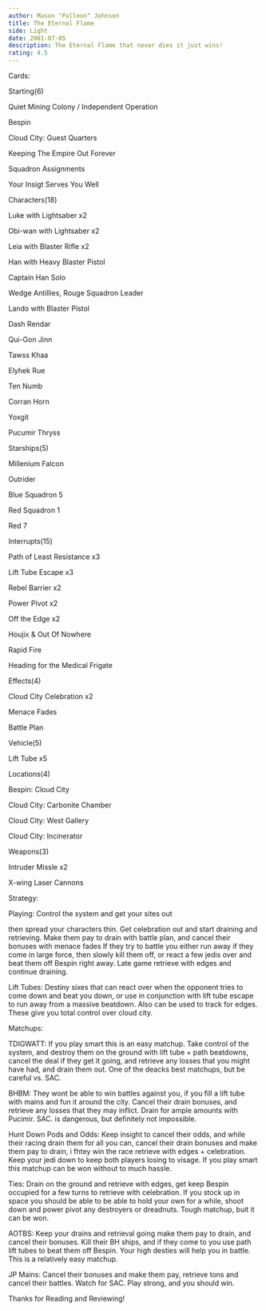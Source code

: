 ```yaml
---
author: Mason "Palleon" Johnson
title: The Eternal Flame
side: Light
date: 2001-07-05
description: The Eternal Flame that never dies it just wins!
rating: 4.5
---
```

Cards: 

Starting(6)
Quiet Mining Colony / Independent Operation
Bespin
Cloud City: Guest Quarters
Keeping The Empire Out Forever
Squadron Assignments
Your Insigt Serves You Well

Characters(18)
Luke with Lightsaber x2
Obi-wan with Lightsaber x2
Leia with Blaster Rifle x2
Han with Heavy Blaster Pistol 
Captain Han Solo
Wedge Antillies, Rouge Squadron Leader
Lando with Blaster Pistol
Dash Rendar
Qui-Gon Jinn
Tawss Khaa
Elyhek Rue
Ten Numb
Corran Horn
Yoxgit
Pucumir Thryss

Starships(5)
Millenium Falcon
Outrider
Blue Squadron 5
Red Squadron 1
Red 7

Interrupts(15)
Path of Least Resistance x3
Lift Tube Escape x3
Rebel Barrier x2
Power Pivot x2
Off the Edge x2
Houjix & Out Of Nowhere
Rapid Fire
Heading for the Medical Frigate

Effects(4)
Cloud City Celebration x2
Menace Fades
Battle Plan

Vehicle(5)
Lift Tube x5

Locations(4)
Bespin: Cloud City
Cloud City: Carbonite Chamber
Cloud City: West Gallery
Cloud City: Incinerator

Weapons(3)
Intruder Missle x2
X-wing Laser Cannons 

Strategy: 

Playing: Control the system and get your sites out
then spread your characters thin. Get celebration out and start draining and retrieving. Make them pay to drain with battle plan, and cancel their bonuses with menace fades If they try to battle you either run away if they come in large force, then slowly kill them off, or react a few jedis over and beat them off Bespin right away. Late game retrieve with edges and continue draining. 

Lift Tubes: Destiny sixes that can react over when the opponent tries to come down and beat you down, or use in conjunction with lift tube escape to run away from a massive beatdown. Also can be used to track for edges. These give you total control over cloud city. 

Matchups:

TDIGWATT: If you play smart this is an easy matchup. Take control of the system, and destroy them on the ground with lift tube + path beatdowns, cancel the deal if they get it going, and retrieve any losses that you might have had, and drain them out. One of the deacks best matchups, but be careful vs. SAC.

BHBM: They wont be able to win battles against you, if you fill a lift tube with mains and fun it around the city. Cancel their drain bonuses, and retrieve any losses that they may inflict. Drain for ample amounts with Pucimir. SAC. is dangerous, but definitely not impossible. 

Hunt Down Pods and Odds: Keep insight to cancel their odds, and while their racing drain them for all you can, cancel their drain bonuses and make them pay to drain, i fhtey win the race retrieve with edges + celebration. Keep your jedi down to keep both players losing to visage. If you play smart this matchup can be won without to much hassle.

Ties: Drain on the ground and retrieve with edges, get keep Bespin occupied for a few turns to retrieve with celebration. If you stock up in space you should be able to be able to hold your own for a while, shoot down and power pivot any destroyers or dreadnuts. Tough matchup, buit it can be won.

AOTBS: Keep your drains and retrieval going make them pay to drain, and cancel their bonuses. Kill their BH ships, and if they come to you use path lift tubes to beat them off Bespin. Your high desties will help you in battle. This is a relatively easy matchup.

JP Mains: Cancel their bonuses and make them pay, retrieve tons and cancel their battles. Watch for SAC. Play strong, and you should win. 

Thanks for Reading and Reviewing!






